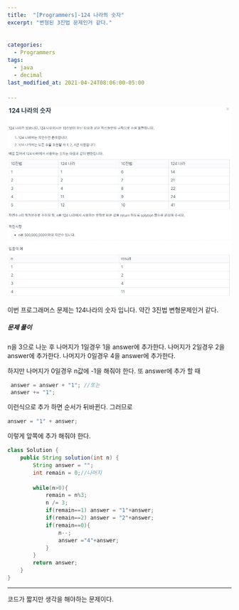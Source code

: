 ```yaml
---
title:  "[Programmers]-124 나라의 숫자"
excerpt: "변형된 3진법 문제인거 같다."


categories:
  - Programmers
tags:
  - java
  - decimal
last_modified_at: 2021-04-24T08:06:00-05:00

---
```



![문제](/assets/images/124나라의숫자.JPG)


이번 프로그래머스 문제는 124나라의 숫자 입니다.
약간 3진법 변형문제인거 같다.

##### 문제 풀이

n을 3으로 나눈 후
나머지가 1일경우 1을 answer에 추가한다.
나머지가 2일경우 2을 answer에 추가한다.
나머지가 0일경우 4을 answer에 추가한다.

하지만 나머지가 0일경우 n값에 -1을 해줘야 한다.
또 answer에 추가 할 때
```java
 answer = answer + "1"; //또는
 answer += "1";
```
이런식으로 추가 하면 순서가 뒤바뀐다.
그러므로
```java
answer = "1" + answer;
```
이렇게 앞쪽에 추가 해줘야 한다.

```java
class Solution {
    public String solution(int n) {
        String answer = "";
        int remain = 0;//나머지
        
        while(n>0){
            remain = n%3;
            n /= 3;
            if(remain==1) answer = "1"+answer;
            if(remain==2) answer = "2"+answer;
            if(remain==0){
                n--;
                answer ="4"+answer;
            }
        }
        return answer;
    }
}

```

---
코드가 짧지만 생각을 해야하는 문제이다.


